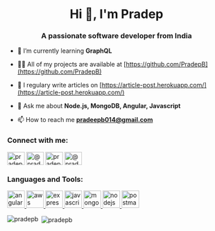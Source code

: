 <h1 align="center">Hi 👋, I'm Pradep</h1>
<h3 align="center">A passionate software developer from India</h3>

- 🌱 I’m currently learning **GraphQL**

- 👨‍💻 All of my projects are available at [https://github.com/PradepB](https://github.com/PradepB)

- 📝 I regulary write articles on [https://article-post.herokuapp.com/](https://article-post.herokuapp.com/)

- 💬 Ask me about **Node.js, MongoDB, Angular, Javascript**

- 📫 How to reach me **pradeepb014@gmail.com**

<h3 align="left">Connect with me:</h3>
<p align="left">
<a href="https://linkedin.com/in/pradepb" target="blank"><img align="center" src="https://cdn.jsdelivr.net/npm/simple-icons@3.0.1/icons/linkedin.svg" alt="pradepb" height="30" width="40" /></a>
<a href="https://medium.com/@pradeepb014" target="blank"><img align="center" src="https://cdn.jsdelivr.net/npm/simple-icons@3.0.1/icons/medium.svg" alt="@pradeepb014" height="30" width="40" /></a>
<a href="https://www.hackerrank.com/pradep" target="blank"><img align="center" src="https://cdn.jsdelivr.net/npm/simple-icons@3.0.1/icons/hackerrank.svg" alt="pradep" height="30" width="40" /></a>
<a href="https://www.hackerearth.com/@pradeepb014" target="blank"><img align="center" src="https://cdn.jsdelivr.net/npm/simple-icons@3.0.1/icons/hackerearth.svg" alt="@pradeepb014" height="30" width="40" /></a>
</p>

<h3 align="left">Languages and Tools:</h3>
<p align="left"> <a href="https://angular.io" target="_blank"> <img src="https://devicons.github.io/devicon/devicon.git/icons/angularjs/angularjs-original.svg" alt="angularjs" width="40" height="40"/> </a> <a href="https://aws.amazon.com" target="_blank"> <img src="https://devicons.github.io/devicon/devicon.git/icons/amazonwebservices/amazonwebservices-original-wordmark.svg" alt="aws" width="40" height="40"/> </a> <a href="https://expressjs.com" target="_blank"> <img src="https://devicons.github.io/devicon/devicon.git/icons/express/express-original-wordmark.svg" alt="express" width="40" height="40"/> </a> <a href="https://developer.mozilla.org/en-US/docs/Web/JavaScript" target="_blank"> <img src="https://devicons.github.io/devicon/devicon.git/icons/javascript/javascript-original.svg" alt="javascript" width="40" height="40"/> </a> <a href="https://www.mongodb.com/" target="_blank"> <img src="https://devicons.github.io/devicon/devicon.git/icons/mongodb/mongodb-original-wordmark.svg" alt="mongodb" width="40" height="40"/> </a> <a href="https://nodejs.org" target="_blank"> <img src="https://devicons.github.io/devicon/devicon.git/icons/nodejs/nodejs-original-wordmark.svg" alt="nodejs" width="40" height="40"/> </a> <a href="https://postman.com" target="_blank"> <img src="https://www.vectorlogo.zone/logos/getpostman/getpostman-icon.svg" alt="postman" width="40" height="40"/> </a> </p>

<p><img align="left" src="https://github-readme-stats.vercel.app/api/top-langs?username=pradepb&show_icons=true&locale=en&layout=compact" alt="pradepb" /></p>

<p>&nbsp;<img align="center" src="https://github-readme-stats.vercel.app/api?username=pradepb&show_icons=true&locale=en" alt="pradepb" /></p>
